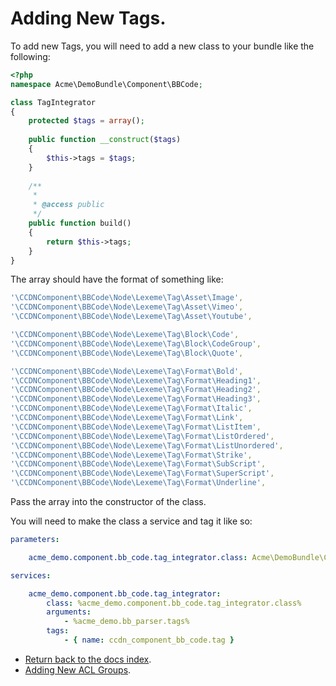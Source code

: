 Adding New Tags.
================

To add new Tags, you will need to add a new class to your bundle like the following:

``` php
<?php
namespace Acme\DemoBundle\Component\BBCode;

class TagIntegrator
{
	protected $tags = array();
	
	public function __construct($tags)
	{
		$this->tags = $tags;
	}
	
    /**
     *
     * @access public
     */
    public function build()
    {
		return $this->tags;
	}
}
```

The array should have the format of something like:

``` YAML
'\CCDNComponent\BBCode\Node\Lexeme\Tag\Asset\Image',
'\CCDNComponent\BBCode\Node\Lexeme\Tag\Asset\Vimeo',
'\CCDNComponent\BBCode\Node\Lexeme\Tag\Asset\Youtube',

'\CCDNComponent\BBCode\Node\Lexeme\Tag\Block\Code',
'\CCDNComponent\BBCode\Node\Lexeme\Tag\Block\CodeGroup',
'\CCDNComponent\BBCode\Node\Lexeme\Tag\Block\Quote',

'\CCDNComponent\BBCode\Node\Lexeme\Tag\Format\Bold',
'\CCDNComponent\BBCode\Node\Lexeme\Tag\Format\Heading1',
'\CCDNComponent\BBCode\Node\Lexeme\Tag\Format\Heading2',
'\CCDNComponent\BBCode\Node\Lexeme\Tag\Format\Heading3',
'\CCDNComponent\BBCode\Node\Lexeme\Tag\Format\Italic',
'\CCDNComponent\BBCode\Node\Lexeme\Tag\Format\Link',
'\CCDNComponent\BBCode\Node\Lexeme\Tag\Format\ListItem',
'\CCDNComponent\BBCode\Node\Lexeme\Tag\Format\ListOrdered',
'\CCDNComponent\BBCode\Node\Lexeme\Tag\Format\ListUnordered',
'\CCDNComponent\BBCode\Node\Lexeme\Tag\Format\Strike',
'\CCDNComponent\BBCode\Node\Lexeme\Tag\Format\SubScript',
'\CCDNComponent\BBCode\Node\Lexeme\Tag\Format\SuperScript',
'\CCDNComponent\BBCode\Node\Lexeme\Tag\Format\Underline',
```

Pass the array into the constructor of the class.

You will need to make the class a service and tag it like so:

``` YAML
parameters:

    acme_demo.component.bb_code.tag_integrator.class: Acme\DemoBundle\Component\BBCode\TagIntegrator

services:

    acme_demo.component.bb_code.tag_integrator:
        class: %acme_demo.component.bb_code.tag_integrator.class%
        arguments:
            - %acme_demo.bb_parser.tags%
        tags:
            - { name: ccdn_component_bb_code.tag }
```

- [Return back to the docs index](index.md).
- [Adding New ACL Groups](adding_new_acl_groups.md).
